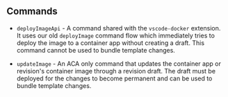 ## Commands

- `deployImageApi` - A command shared with the `vscode-docker` extension.  It uses our old `deployImage` command flow which immediately tries to deploy the image to a container app without creating a draft.  This command cannot be used to bundle template changes.

- `updateImage` - An ACA only command that updates the container app or revision's container image through a revision draft.  The draft must be deployed for the changes to become permanent and can be used to bundle template changes.
